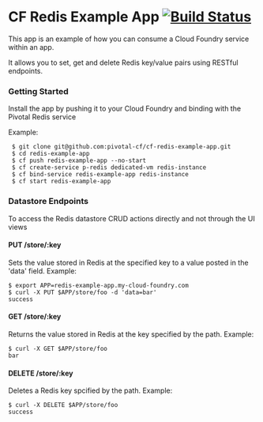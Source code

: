 # CF Redis Example App [![Build Status](https://travis-ci.org/pivotal-cf/cf-redis-example-app.svg)](https://travis-ci.org/pivotal-cf/cf-redis-example-app)

This app is an example of how you can consume a Cloud Foundry service within an app.

It allows you to set, get and delete Redis key/value pairs using RESTful endpoints.

### Getting Started

Install the app by pushing it to your Cloud Foundry and binding with the Pivotal Redis service

Example:

     $ git clone git@github.com:pivotal-cf/cf-redis-example-app.git
     $ cd redis-example-app
     $ cf push redis-example-app --no-start
     $ cf create-service p-redis dedicated-vm redis-instance
     $ cf bind-service redis-example-app redis-instance
     $ cf start redis-example-app


### Datastore Endpoints

To access the Redis datastore CRUD actions directly and not through the UI views

#### PUT /store/:key

Sets the value stored in Redis at the specified key to a value posted in the 'data' field. Example:

    $ export APP=redis-example-app.my-cloud-foundry.com
    $ curl -X PUT $APP/store/foo -d 'data=bar'
    success


#### GET /store/:key

Returns the value stored in Redis at the key specified by the path. Example:

    $ curl -X GET $APP/store/foo
    bar

#### DELETE /store/:key

Deletes a Redis key spcified by the path. Example:

    $ curl -X DELETE $APP/store/foo
    success
